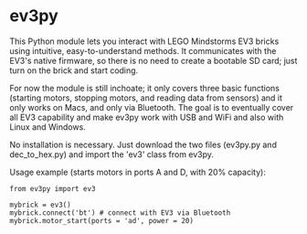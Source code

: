 ev3py
=====

This Python module lets you interact with LEGO Mindstorms EV3 bricks using intuitive, easy-to-understand methods. It communicates with the EV3's native firmware, so there is no need to create a bootable SD card; just turn on the brick and start coding.

For now the module is still inchoate; it only covers three basic functions (starting motors, stopping motors, and reading data from sensors) and it only works on Macs, and only via Bluetooth. The goal is to eventually cover all EV3 capability and make ev3py work with USB and WiFi and also with Linux and Windows.

No installation is necessary. Just download the two files (ev3py.py and dec_to_hex.py) and import the 'ev3' class from ev3py.

Usage example (starts motors in ports A and D, with 20% capacity):

    from ev3py import ev3

    mybrick = ev3()
    mybrick.connect('bt') # connect with EV3 via Bluetooth
    mybrick.motor_start(ports = 'ad', power = 20)
